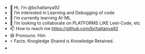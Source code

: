 - 👋 Hi, I’m @bchaitanya92
- 👀 I’m interested in Learning and Debugging of code
- 🌱 I’m currently learning AI-ML
- 💞️ I’m looking to collaborate on PLATFORMS LIKE Leet-Code, etc
- 📫 How to reach me https://github.com/bchaitanya92
- 😄 Pronouns: Him
- ⚡ Facts:   Knogledge Shared is Knowledge Retained.
- 

<!---
bchaitanya92/bchaitanya92 is a ✨ special ✨ repository because its `README.md` (this file) appears on your GitHub profile.
You can click the Preview link to take a look at your changes.
--->
